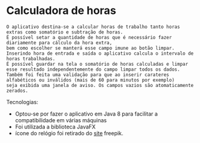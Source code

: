 # Calculadora de horas

    O aplicativo destina-se a calcular horas de trabalho tanto horas extras como somatório e subtração de horas. 
    É possível setar a quantidade de horas que é necessário fazer diariamente para cálculo da hora extra,
    bem como escolher se manterá esse campo imune ao botão limpar. 
    Inserindo hora de entrada e saída o aplicativo calcula o intervalo de horas trabalhadas.
    É possível guardar na tela o somatório de horas calculadas e limpar esse resultado independentemente do campo limpar todos os dados.
    Também foi feita uma validação para que ao inserir carateres alfabéticos ou inválidos (mais de 60 para minutos por exemplo) 
    seja exibida uma janela de aviso. Os campos vazios são atomaticamente zerados.

Tecnologias:
- Optou-se por fazer o aplicativo em Java 8 para facilitar a compatibilidade em várias máquinas
- Foi utilizada a biblioteca JavaFX
- ícone do relógio foi retirado do [site]("https://www.flaticon.com/free-icons/clock") freepik.

